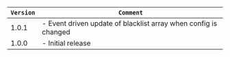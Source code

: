 | `Version` | `Comment`                                                       |
|-----------|-----------------------------------------------------------------|
| 1.0.1     | - Event driven update of blacklist array when config is changed |
| 1.0.0     | - Initial release                                               |

